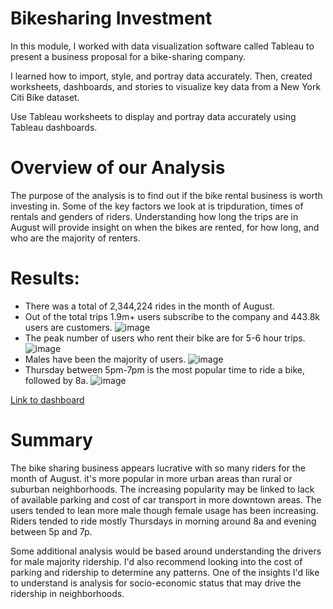 # Bikesharing Investment
In this module, I worked with data visualization software called Tableau to present a business proposal for a bike-sharing company. 

I learned how to import, style, and portray data accurately. Then, created worksheets, dashboards, and stories to visualize key data from a New York Citi Bike dataset.

Use Tableau worksheets to display and portray data accurately using Tableau dashboards.

# Overview of our Analysis
The purpose of the analysis is to find out if the bike rental business is worth investing in. Some of the key factors we look at is tripduration, times of rentals and genders of riders. Understanding how long the trips are in August will provide insight on when the bikes are rented, for how long, and who are the majority of renters.

# Results:
- There was a total of 2,344,224 rides in the month of August.
- Out of the total trips 1.9m+ users subscribe to the company and 443.8k users are customers.
![image](https://user-images.githubusercontent.com/96395120/160062956-0f61c077-f867-4904-8f42-cedeb001ecd7.png)
- The peak number of users who rent their bike are for 5-6 hour trips.
![image](https://user-images.githubusercontent.com/96395120/160063165-1161d4e5-80e6-40a7-9a18-63be71c645b6.png)
- Males have been the majority of users.
![image](https://user-images.githubusercontent.com/96395120/160063279-add484cc-60aa-4826-8496-18216a86df71.png)
- Thursday between 5pm-7pm is the most popular time to ride a bike, followed by 8a.
![image](https://user-images.githubusercontent.com/96395120/160063440-af94c187-54bd-4769-b18d-25cacbe06aa1.png)

[Link to dashboard](https://public.tableau.com/views/NYCCitiBikeAnalysis_16480451517470/NYCStory?:language=en-US&:display_count=n&:origin=viz_share_link)

# Summary

The bike sharing business appears lucrative with so many riders for the month of August.  it's more popular in more urban areas than rural or suburban neighborhoods.  The increasing popularity may be linked to lack of available parking and cost of car transport in more downtown areas.  The users tended to lean more male though female usage has been increasing.  Riders tended to ride mostly Thursdays in morning around 8a and evening between 5p and 7p.

Some additional analysis would be based around understanding the drivers for male majority ridership.  I'd also recommend looking into the cost of parking and ridership to determine any patterns.  One of the insights I'd like to understand is analysis for socio-economic status that may drive the ridership in neighborhoods.  
